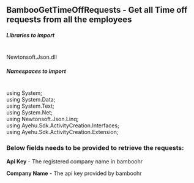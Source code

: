 ## BambooGetTimeOffRequests - Get all Time off requests from all the employees

##### Libraries to import
</br>
Newtonsoft.Json.dll

##### Namespaces to import 
</br>
using System; </br>
using System.Data; </br>
using System.Text; </br>
using System.Net; </br>
using Newtonsoft.Json.Linq; </br>
using Ayehu.Sdk.ActivityCreation.Interfaces; </br>
using Ayehu.Sdk.ActivityCreation.Extension;

### Below fields needs to be provided to retrieve the requests:

**Api Key**		      - The registered company name in bamboohr                   

**Company Name**	  - The api key provided by bamboohr

